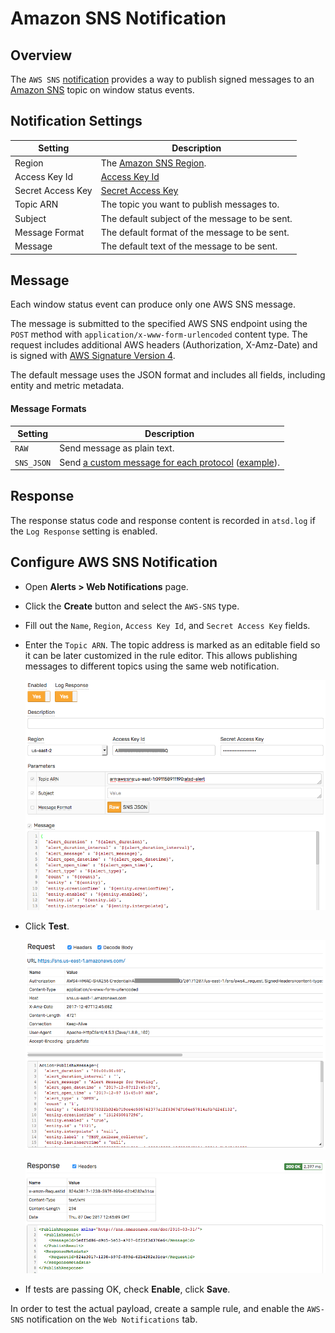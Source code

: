 # Amazon SNS Notification

## Overview

The `AWS SNS` [notification](../web-notifications.md) provides a way to publish signed messages to an [Amazon SNS](http://docs.aws.amazon.com/sns/latest/api/API_Publish.html) topic on window status events.

## Notification Settings

|**Setting**|**Description**|
|---|---|
|Region|The [Amazon SNS Region](http://docs.aws.amazon.com/general/latest/gr/rande.html#sns_region).|
|Access Key Id|[Access Key Id](http://docs.aws.amazon.com/general/latest/gr/aws-sec-cred-types.html#access-keys-and-secret-access-keys)|
|Secret Access Key|[Secret Access Key](http://docs.aws.amazon.com/general/latest/gr/aws-sec-cred-types.html#access-keys-and-secret-access-keys)|
|Topic ARN|The topic you want to publish messages to.|
|Subject|The default subject of the message to be sent.|
|Message Format|The default format of the message to be sent.|
|Message|The default text of the message to be sent.|

## Message

Each window status event can produce only one AWS SNS message.

The message is submitted to the specified AWS SNS endpoint using the `POST` method with `application/x-www-form-urlencoded` content type. The request includes additional AWS headers (Authorization, X-Amz-Date) and is signed with [AWS Signature Version 4](http://docs.aws.amazon.com/general/latest/gr/signature-version-4.html).

The default message uses the JSON format and includes all fields, including entity and metric metadata.

#### Message Formats

|**Setting**|**Description**|
|---|---|
|`RAW`|Send message as plain text.|
|`SNS_JSON`|Send [a custom message for each protocol](http://docs.aws.amazon.com/sns/latest/api/API_Publish.html) ([example](http://docs.aws.amazon.com/sns/latest/dg/mobile-push-send-custommessage.html)).|

## Response

The response status code and response content is recorded in `atsd.log` if the `Log Response` setting is enabled.

## Configure AWS SNS Notification

* Open **Alerts > Web Notifications** page.
* Click the **Create** button and select the `AWS-SNS` type.
* Fill out the `Name`, `Region`, `Access Key Id`, and `Secret Access Key` fields.
* Enter the `Topic ARN`. The topic address is marked as an editable field so it can be later customized in the rule editor. This allows publishing messages to different topics using the same web notification. 

  ![](images/aws_sns_config.png)

* Click **Test**.

   ![](images/aws_sns_test_request.png)

   ![](images/aws_sns_test_response.png)

* If tests are passing OK, check **Enable**, click **Save**.

In order to test the actual payload, create a sample rule, and enable the `AWS-SNS` notification on the `Web Notifications` tab.


